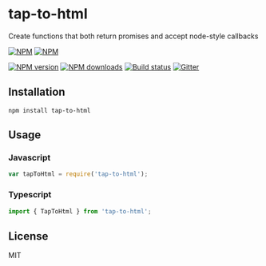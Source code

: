 # tap-to-html
Create functions that both return promises and accept node-style callbacks

[![NPM](https://nodei.co/npm/tap-to-html.png?downloads=true&downloadRank=true)](https://nodei.co/npm/tap-to-html/)
[![NPM](https://nodei.co/npm-dl/tap-to-html.png?months=6&height=3)](https://nodei.co/npm/tap-to-html/)

[![NPM version][npm-image]][npm-url]
[![NPM downloads][downloads-image]][downloads-url]
[![Build status][travis-image]][travis-url]
[![Gitter][gitter-image]][gitter-url]

## Installation

    npm install tap-to-html
    
## Usage

### Javascript

```js
var tapToHtml = require('tap-to-html');


```

### Typescript

```js
import { TapToHtml } from 'tap-to-html';


```


## License

MIT

[npm-image]: https://img.shields.io/npm/v/tap-to-html.svg?style=flat
[npm-url]: https://npmjs.org/package/tap-to-html
[downloads-image]: https://img.shields.io/npm/dm/tap-to-html.svg?style=flat
[downloads-url]: https://npmjs.org/package/tap-to-html
[travis-image]: https://api.travis-ci.org/Quobject/tap-to-html.svg
[travis-url]: https://travis-ci.org/Quobject/tap-to-html/
[gitter-image]: https://badges.gitter.im/Quobject/tap-to-html.svg
[gitter-url]: https://gitter.im/Quobject/tap-to-html?utm_source=badge&utm_medium=badge&utm_campaign=pr-badge